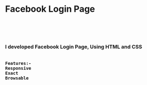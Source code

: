 <h1>Facebook Login Page<h1>
<br>
<h3>I developed Facebook Login Page, Using HTML and CSS</h3>
<pre><h4>Features:- 
Responsive
Exact
Browsable
</h4></pre>
